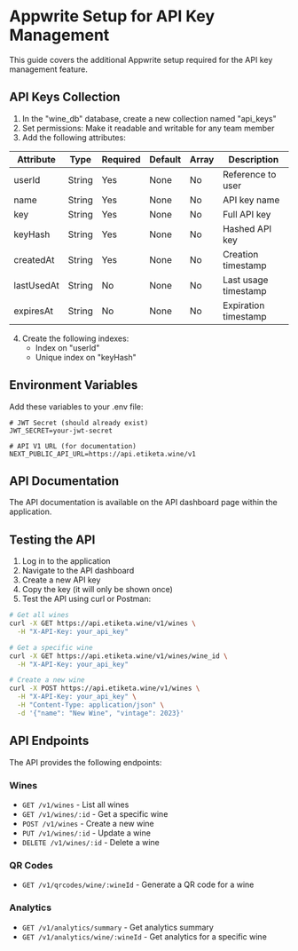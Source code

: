 # Appwrite Setup for API Key Management

This guide covers the additional Appwrite setup required for the API key management feature.

## API Keys Collection

1. In the "wine_db" database, create a new collection named "api_keys"
2. Set permissions: Make it readable and writable for any team member
3. Add the following attributes:

| Attribute     | Type     | Required | Default | Array | Description              |
|---------------|----------|----------|---------|-------|--------------------------|
| userId        | String   | Yes      | None    | No    | Reference to user        |
| name          | String   | Yes      | None    | No    | API key name             |
| key           | String   | Yes      | None    | No    | Full API key             |
| keyHash       | String   | Yes      | None    | No    | Hashed API key           |
| createdAt     | String   | Yes      | None    | No    | Creation timestamp       |
| lastUsedAt    | String   | No       | None    | No    | Last usage timestamp     |
| expiresAt     | String   | No       | None    | No    | Expiration timestamp     |

4. Create the following indexes:
   - Index on "userId"
   - Unique index on "keyHash"

## Environment Variables

Add these variables to your .env file:

```env
# JWT Secret (should already exist)
JWT_SECRET=your-jwt-secret

# API V1 URL (for documentation)
NEXT_PUBLIC_API_URL=https://api.etiketa.wine/v1
```

## API Documentation

The API documentation is available on the API dashboard page within the application.

## Testing the API

1. Log in to the application
2. Navigate to the API dashboard
3. Create a new API key
4. Copy the key (it will only be shown once)
5. Test the API using curl or Postman:

```bash
# Get all wines
curl -X GET https://api.etiketa.wine/v1/wines \
  -H "X-API-Key: your_api_key"

# Get a specific wine
curl -X GET https://api.etiketa.wine/v1/wines/wine_id \
  -H "X-API-Key: your_api_key"

# Create a new wine
curl -X POST https://api.etiketa.wine/v1/wines \
  -H "X-API-Key: your_api_key" \
  -H "Content-Type: application/json" \
  -d '{"name": "New Wine", "vintage": 2023}'
```

## API Endpoints

The API provides the following endpoints:

### Wines
- `GET /v1/wines` - List all wines
- `GET /v1/wines/:id` - Get a specific wine
- `POST /v1/wines` - Create a new wine
- `PUT /v1/wines/:id` - Update a wine
- `DELETE /v1/wines/:id` - Delete a wine

### QR Codes
- `GET /v1/qrcodes/wine/:wineId` - Generate a QR code for a wine

### Analytics
- `GET /v1/analytics/summary` - Get analytics summary
- `GET /v1/analytics/wine/:wineId` - Get analytics for a specific wine